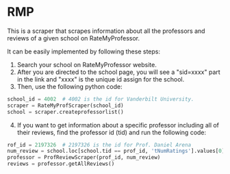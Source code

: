 # RMP
This is a scraper that scrapes information about all the professors and reviews of a given school on RateMyProfessor.

It can be easily implemented by following these steps:
1. Search your school on RateMyProfessor website. 
2. After you are directed to the school page, you will see a "sid=xxxx" part in the link and "xxxx" is the unique id assign for the school.
3. Then, use the following python code:
```python
school_id = 4002  # 4002 is the id for Vanderbilt University.
scraper = RateMyProfScraper(school_id)
school = scraper.createprofessorlist()
```
4. If you want to get information about a specific professor including all of their reviews, find the professor id (tid) and run the following code:
```python
rof_id = 2197326  # 2197326 is the id for Prof. Daniel Arena
num_review = school.loc[school.tid == prof_id, 'tNumRatings'].values[0]
professor = ProfReviewScraper(prof_id, num_review)
reviews = professor.getAllReviews()
```
